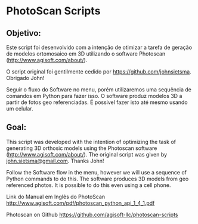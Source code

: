 # PhotoScan Scripts
## Objetivo:

Este script foi desenvolvido com a intenção de otimizar a tarefa de geração de modelos ortomosaico em 3D utilizando o software Photoscan (http://www.agisoft.com/about/). 

O script original foi gentilmente cedido por https://github.com/johnsietsma.
Obrigado John!

Seguir o fluxo do Software no menu, porém utilizaremos uma sequência de comandos em Python para fazer isso.
O software produz modelos 3D a partir de fotos geo referenciadas. É possivel fazer isto até mesmo usando um celular.

## Goal:
This script was developed with the intention of optimizing the task of generating 3D orthosic models using the Photoscan software (http://www.agisoft.com/about/). The original script was given by john.sietsma@gmail.com. Thanks John!

Follow the Software flow in the menu, however we will use a sequence of Python commands to do this.
The software produces 3D models from geo referenced photos. It is possible to do this even using a cell phone.

Link do Manual em Inglês do PhotoScan
http://www.agisoft.com/pdf/photoscan_python_api_1_4_1.pdf

Photoscan on Github
https://github.com/agisoft-llc/photoscan-scripts

